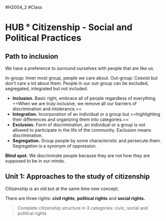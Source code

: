 #H2004_2 #Class
# HUB ° Citizenship - Social and Political Practices

## Path to inclusion
We have a preference to surround ourselves with people that are like us.

In-group: Inner most group, people we care about.
Out-group: Coexist but don't care a lot about them. People in our out-group can be excluded, segregated, integrated but not included.

- **Inclusion.** Basic right, embrace all of people regardless of everything. ==When we are truly inclusive, we remove all our barriers of discrimination and intolerance.==
- **Integration.** Incorporation of an individual or a group but ==highlighting their differences and organizing them into categories.== 
- **Exclusion.** Form of discrimination, an individual or a group is not allowed to participate in the life of the community. Exclusion means discrimination. 
- **Segregation.** Group people by some characteristic and persecute them. Segregation is a synonym of oppression. 

**Blind spot.** We discriminate people because they are not how they are supposed to be in our minds.   

## Unit 1: Approaches to the study of citizenship
Citizenship is an old but at the same time new concept.

There are three rights: **civil rights**, **political rights** and **social rights.**

> Complete citizenship structure in 3 categories: civic, social and political rights
